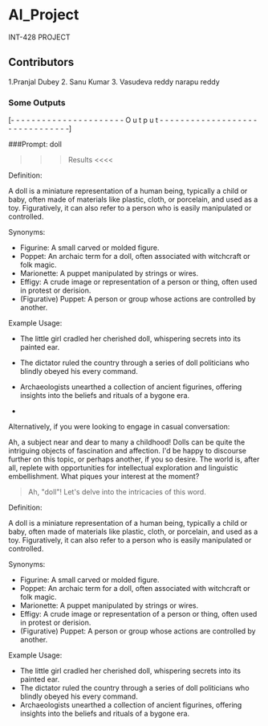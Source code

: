 # AI_Project
INT-428 PROJECT

## Contributors

1.Pranjal Dubey
2. Sanu Kumar
3. Vasudeva reddy narapu reddy

### Some Outputs 


[- - - - - - - - - - - - - - - - - - - - - -   O u t p u t   - - - - - - - - - - - - - - - - - - - - - - - - - - - - - - -]

###Prompt: doll

>>> Results <<<<

Definition:

A doll is a miniature representation of a human being, typically a child or baby, often made of materials like plastic, cloth, or porcelain, and used as a toy. Figuratively, it can also refer to a person who is easily manipulated or controlled.

Synonyms:

*   Figurine: A small carved or molded figure.
*   Poppet: An archaic term for a doll, often associated with witchcraft or folk magic.
*   Marionette: A puppet manipulated by strings or wires.
*   Effigy: A crude image or representation of a person or thing, often used in protest or derision.
*   (Figurative) Puppet: A person or group whose actions are controlled by another.

Example Usage:

*   The little girl cradled her cherished doll, whispering secrets into its painted ear.
*   The dictator ruled the country through a series of doll politicians who blindly obeyed his every command.
*   Archaeologists unearthed a collection of ancient figurines, offering insights into the beliefs and rituals of a bygone era.

*

Alternatively, if you were looking to engage in casual conversation:

Ah, a subject near and dear to many a childhood! Dolls can be quite the intriguing objects of fascination and affection. I'd be happy to discourse further on this topic, or perhaps another, if you so desire. The world is, after all, replete with opportunities for intellectual exploration and linguistic embellishment. What piques your interest at the moment?
>Ah, "doll"! Let's delve into the intricacies of this word.

Definition:

A doll is a miniature representation of a human being, typically a child or baby, often made of materials like plastic, cloth, or porcelain, and used as a toy. Figuratively, it can also refer to a person who is easily manipulated or controlled.

Synonyms:

*   Figurine: A small carved or molded figure.
*   Poppet: An archaic term for a doll, often associated with witchcraft or folk magic.
*   Marionette: A puppet manipulated by strings or wires.
*   Effigy: A crude image or representation of a person or thing, often used in protest or derision.
*   (Figurative) Puppet: A person or group whose actions are controlled by another.

Example Usage:

*   The little girl cradled her cherished doll, whispering secrets into its painted ear.
*   The dictator ruled the country through a series of doll politicians who blindly obeyed his every command.
*   Archaeologists unearthed a collection of ancient figurines, offering insights into the beliefs and rituals of a bygone era.

